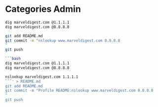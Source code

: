 
# Categories Admin

```bash
dig marveldigest.com @1.1.1.1
dig marveldigest.com @8.8.8.8

git add README.md
git commit -m "nslookup www.marveldigest.com 8.8.8.8
"
git push

```bash
dig marveldigest.com @1.1.1.1
dig marveldigest.com @8.8.8.8

nslookup marveldigest.com 1.1.1.1
```' > README.md
git add README.md
git commit -m "Profile README:nslookup www.marveldigest.com 8.8.8.8
"
git push



